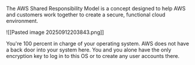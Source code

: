 The AWS Shared Responsibility Model is a concept designed to help AWS and customers work together to create a secure, functional cloud environment.

![[Pasted image 20250912203843.png]]  

You're 100 percent in charge of your operating system. AWS does not have a back door into your system here. You and you alone have the only encryption key to log in to this OS or to create any user accounts there.